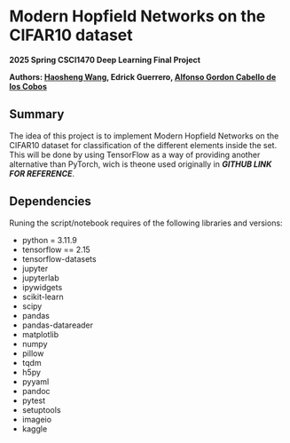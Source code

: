 # Modern Hopfield Networks on the CIFAR10 dataset
**2025 Spring CSCI1470 Deep Learning Final Project**

**Authors: [Haosheng Wang](https://github.com/Wonder947), Edrick Guerrero, [Alfonso Gordon Cabello de los Cobos](https://github.com/AlfonsoR-GordonCC)**
## Summary
The idea of this project is to implement Modern Hopfield Networks on the CIFAR10 dataset for classification of the different elements inside the set. This will be done by using TensorFlow as a way of providing another alternative than PyTorch, wich is theone used originally in **_GITHUB LINK FOR REFERENCE_**.

## Dependencies
Runing the script/notebook requires of the following libraries and versions:

- python = 3.11.9
- tensorflow == 2.15
- tensorflow-datasets
- jupyter
- jupyterlab
- ipywidgets
- scikit-learn
- scipy
- pandas
- pandas-datareader
- matplotlib
- numpy
- pillow
- tqdm
- h5py
- pyyaml
- pandoc
- pytest
- setuptools
- imageio
- kaggle

